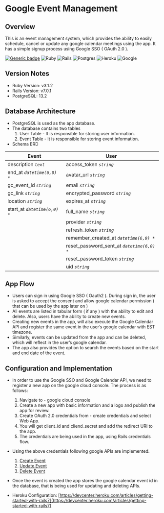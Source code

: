 # Google Event Management

## Overview
This is an event management system, which provides the ability to easily schedule, cancel or update any google calendar meetings using the app. It has a simple signup process using Google SSO ( OAuth 2.0 ).

[![Generic badge](https://img.shields.io/badge/Version-1.0-COLOR.svg)](https://github.com/blacklabel-dev/google-calendar-event-management/) ![Ruby](https://img.shields.io/badge/ruby-%23CC342D.svg?style=for-the-badge&logo=ruby&logoColor=white) ![Rails](https://img.shields.io/badge/rails-%23CC0000.svg?style=for-the-badge&logo=ruby-on-rails&logoColor=white) ![Postgres](https://img.shields.io/badge/postgres-%23316192.svg?style=for-the-badge&logo=postgresql&logoColor=white) ![Heroku](https://img.shields.io/badge/heroku-%23430098.svg?style=for-the-badge&logo=heroku&logoColor=white) ![Google](https://img.shields.io/badge/google-4285F4?style=for-the-badge&logo=google&logoColor=white)

## Version Notes
- Ruby Version: v3.1.2 
- Rails Version: v7.0.1
- PostgreSQL: 13.2

## Database Architecture

- PostgreSQL is used as the app database.
- The database contains two tables
  1. User Table - It is responsible for storing user information.
  2. Event Table - It is responsible for storing event information.
- Schema ERD

|Event                          |User                                         |
|-------------------------------|---------------------------------------------|
|description _`text`_           |access_token _`string`_                      |
|end_at _`datetime(6,0) *`_     |avatar_url _`string`_                        |
|gc_event_id _`string`_         |email _`string`_                             |
|gc_link _`string`_             |encrypted_password _`string`_                |
|location _`string`_            |expires_at _`string`_                        |
|start_at _`datetime(6,0) *`_   |full_name _`string`_                         |
|                               |provider _`string`_                          |
|                               |refresh_token _`string`_                     |
|                               |remember_created_at _`datetime(6,0) *`_      |
|                               |reset_password_sent_at _`datetime(6,0) *`_   |
|                               |reset_password_token _`string`_              |
|                               |uid _`string`_                               |

## App Flow

- Users can sign in using Google SSO ( Oauth2 ). During sign in, the user is asked to accept the consent and allow google calendar permission ( that can be used by the app later on )
- All events are listed in tabular form ( if any ) with the ability to edit and delete. Also, users have the ability to create new events. 
- Creating new events in the app, will also execute the Google Calendar API and register the same event in the user’s google calendar with EST timezone. 
- Similarly, events can be updated from the app and can be deleted, which will reflect in the user’s google calendar. 
- The app also provides the option to search the events based on the start and end date of the event. 


## Configuration and Implementation

- In order to use the Google SSO and Google Calendar API, we need to register a new app on the google cloud console. The process is as follows: 
  1. Navigate to - google cloud console
  2. Create a new app with basic information and a logo and publish the app for review.
  3. Create OAuth 2.0 credentials from - create credentials and select Web App. 
  4. You will get client_id and cliend_secret and add the redirect URI to the app.
  5. The credentials are being used in the app, using Rails credentials flow.

- Using the above credentials following google APIs are implemented.
   1. [Create Event](https://developers.google.com/calendar/api/v3/reference/events/insert)
   2. [Update Event](https://developers.google.com/calendar/api/v3/reference/events/update)
   3. [Delete Event](https://developers.google.com/calendar/api/v3/reference/events/delete)
 
 - Once the event is created the app stores the google calendar event id in the database, that is being used for updating and deleting APIs. 

- Heroku Configuration: [https://devcenter.heroku.com/articles/getting-started-with-rails7](https://devcenter.heroku.com/articles/getting-started-with-rails7)